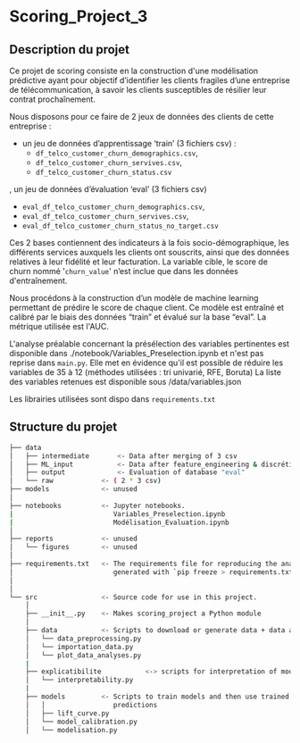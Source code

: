 
# Scoring_Project_3

## Description du projet

Ce projet de scoring consiste en la construction d'une modélisation prédictive ayant pour objectif d’identifier les clients fragiles d’une entreprise de télécommunication, à savoir les clients susceptibles de résilier leur contrat prochaînement.

Nous disposons pour ce faire de 2 jeux de données des clients de cette entreprise :
* un jeu de données d’apprentissage ‘train’ (3 fichiers csv) :
  * `df_telco_customer_churn_demographics.csv`,
  * `df_telco_customer_churn_servives.csv`,
  * `df_telco_customer_churn_status.csv`
    
, un jeu de données d’évaluation ‘eval’ (3 fichiers csv)
  * `eval_df_telco_customer_churn_demographics.csv`,
  * `eval_df_telco_customer_churn_servives.csv`,
  * `eval_df_telco_customer_churn_status_no_target.csv`

Ces 2 bases contiennent des indicateurs à la fois socio-démographique, les différents services auxquels les clients ont souscrits, ainsi que des données relatives à leur fidélité et leur facturation. La variable cible, le score de churn nommé '`churn_value`' n’est inclue que dans les données d'entraînement.

Nous procédons à la construction d’un modèle de machine learning permettant de prédire le score de chaque client. Ce modèle est entraîné et calibré par le biais des données “train” et évalué sur la base “eval”. 
La métrique utilisée est l'AUC.

L'analyse préalable concernant la présélection des variables pertinentes est disponible dans ./notebook/Variables_Preselection.ipynb et n'est pas reprise dans `main.py`.
Elle met en évidence qu'il est possible de réduire les variables de 35 à 12 (méthodes utilisées : tri univarié, RFE, Boruta)
La liste des variables retenues est disponible sous /data/variables.json

Les librairies utilisées sont dispo dans `requirements.txt`

## Structure du projet 


```bash
├── data
│   ├── intermediate       <- Data after merging of 3 csv
│   ├── ML_input           <- Data after feature_engineering & discrétisation
│   ├── output             <- Evaluation of database "eval"
│   └── raw            <- ( 2 * 3 csv)
├── models             <- unused
│
├── notebooks          <- Jupyter notebooks.
|                         Variables_Preselection.ipynb
|                         Modélisation_Evaluation.ipynb
│
├── reports            <- unused
│   └── figures        <- unused
│
├── requirements.txt   <- The requirements file for reproducing the analysis environment, e.g.
│                         generated with `pip freeze > requirements.txt`
│
│
└── src                <- Source code for use in this project.
    │
    ├── __init__.py    <- Makes scoring_project a Python module
    │
    ├── data           <- Scripts to download or generate data + data analysis & preselection
    │   └── data_preprocessing.py
    │   └── importation_data.py
    │   └── plot_data_analyses.py
    |
    ├── explicatibilite           <-> scripts for interpretation of model output
    │   └── interpretability.py
    |
    ├── models         <- Scripts to train models and then use trained models to make
    │   │                 predictions
    │   ├── lift_curve.py
    │   └── model_calibration.py
    │   └── modelisation.py

```




